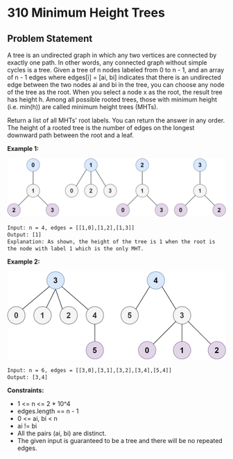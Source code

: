 # 310 Minimum Height Trees
## Problem Statement
A tree is an undirected graph in which any two vertices are connected by exactly one path. In other words, any connected graph without simple cycles is a tree.
Given a tree of n nodes labeled from 0 to n - 1, and an array of n - 1 edges where edges[i] = [ai, bi] indicates that there is an undirected edge between the two nodes ai and bi in the tree, you can choose any node of the tree as the root. When you select a node x as the root, the result tree has height h. Among all possible rooted trees, those with minimum height (i.e. min(h))  are called minimum height trees (MHTs).

Return a list of all MHTs' root labels. You can return the answer in any order.
The height of a rooted tree is the number of edges on the longest downward path between the root and a leaf.

**Example 1:**

![Example1](https://github.com/thangarajn1992/leetcode_solutions/blob/main/310_Minimum_Height_Trees/310_example1.jpg)

```text
Input: n = 4, edges = [[1,0],[1,2],[1,3]]
Output: [1]
Explanation: As shown, the height of the tree is 1 when the root is the node with label 1 which is the only MHT.
```


**Example 2:**

![Example2](https://github.com/thangarajn1992/leetcode_solutions/blob/main/310_Minimum_Height_Trees/310_example2.jpg)

```text
Input: n = 6, edges = [[3,0],[3,1],[3,2],[3,4],[5,4]]
Output: [3,4]
```

**Constraints:**

* 1 <= n <= 2 * 10^4
* edges.length == n - 1
* 0 <= ai, bi < n
* ai != bi
* All the pairs (ai, bi) are distinct.
* The given input is guaranteed to be a tree and there will be no repeated edges.
